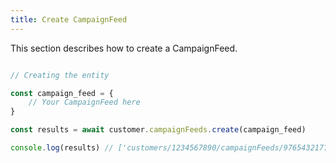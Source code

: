 ```yaml
---
title: Create CampaignFeed 
---
```


This section describes how to create a CampaignFeed.



```javascript

// Creating the entity

const campaign_feed = {
    // Your CampaignFeed here 
}

const results = await customer.campaignFeeds.create(campaign_feed)

console.log(results) // ['customers/1234567890/campaignFeeds/9765432177']

```
